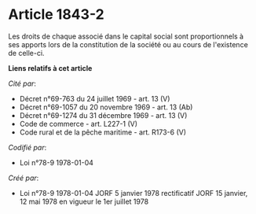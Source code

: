 # Article 1843-2

Les droits de chaque associé dans le capital social sont proportionnels à ses apports lors de la constitution de la société
ou au cours de l'existence de celle-ci.

**Liens relatifs à cet article**

_Cité par_:

  - Décret n°69-763 du 24 juillet 1969 - art. 13 (V)
  - Décret n°69-1057 du 20 novembre 1969 - art. 13 (Ab)
  - Décret n°69-1274 du 31 décembre 1969 - art. 13 (V)
  - Code de commerce - art. L227-1 (V)
  - Code rural et de la pêche maritime - art. R173-6 (V)

_Codifié par_:

  - Loi n°78-9 1978-01-04

_Créé par_:

  - Loi n°78-9 1978-01-04 JORF 5 janvier 1978 rectificatif JORF 15 janvier, 12 mai 1978 en vigueur le 1er juillet 1978
